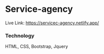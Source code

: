 # Service-agency
Live Link: https://servicec-agency.netlify.app/

### Technology
HTML, CSS, Bootstrap, Jquery
